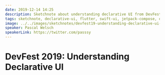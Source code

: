 ```yaml
---
date: 2019-12-14 14:25
description: Sketchnote about understanding declarative UI from DevFest 2019 in Nuremberg
tags: sketchnote, declarative-ui, flutter, swift-ui, jetpack-compose, devfest-19
image: ../../images/sketchnotes/devfest19-understanding-declarative-ui-small.jpg
speaker: Pascal Welsch
speakerLink: https://twitter.com/passsy
---
```


# DevFest 2019: Understanding Declarative UI
